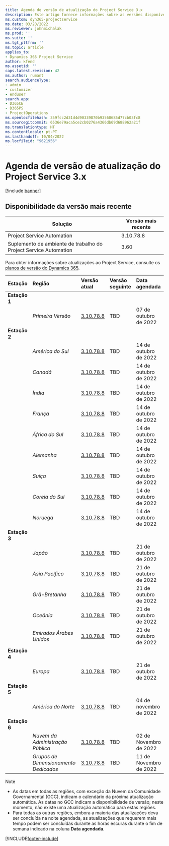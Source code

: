 ```yaml
---
title: Agenda de versão de atualização do Project Service 3.x
description: Este artigo fornece informações sobre as versões disponíveis e futuras do Dynamics 365 Project Service Automation.
ms.custom: dyn365-projectservice
ms.date: 03/28/2022
ms.reviewer: johnmichalak
ms.prod: ''
ms.suite: ''
ms.tgt_pltfrm: ''
ms.topic: article
applies_to:
- Dynamics 365 Project Service
author: kfend
ms.assetid: ''
caps.latest.revision: 42
ms.author: rumant
search.audienceType:
- admin
- customizer
- enduser
search.app:
- D365CE
- D365PS
- ProjectOperations
ms.openlocfilehash: 359fcc2d31d4d90339870b93560685d77cb03fc8
ms.sourcegitcommit: 6536e79aca5ce2cb0276a4366db69d688962a21f
ms.translationtype: HT
ms.contentlocale: pt-PT
ms.lasthandoff: 10/04/2022
ms.locfileid: "9621956"
---
```

# <a name="update-release-schedule-for-project-service-3x"></a>Agenda de versão de atualização do Project Service 3.x

[!include [banner](../includes/psa-now-project-operations.md)]

## <a name="latest-version-availability"></a>Disponibilidade da versão mais recente

| Solução  | Versão mais recente |
|-------|----|
| Project Service Automation    | 3.10.78.8 |
| Suplemento de ambiente de trabalho do Project Service Automation                | 3.60          |

Para obter informações sobre atualizações ao Project Service, consulte os [planos de versão do Dynamics 365](/dynamics365/release-plans/). 

| Estação  | Região | Versão atual | Versão seguinte |  Data agendada
| :---   | :---   | :---   | :---   |:---   |         
|<strong>Estação 1</strong> | |  |  | |
| | <i>Primeira Versão</i> | [3.10.78.8](whats-new-ur-47.md)| TBD | 07 de outubro de 2022
|<strong>Estação 2</strong> | |  |  | |
| | <i>América do Sul</i> | [3.10.78.8](whats-new-ur-47.md) | TBD | 14 de outubro de 2022
| | <i>Canadá</i> | [3.10.78.8](whats-new-ur-47.md) | TBD | 14 de outubro de 2022
| | <i>Índia</i> | [3.10.78.8](whats-new-ur-47.md) | TBD | 14 de outubro de 2022
| | <i>França</i> | [3.10.78.8](whats-new-ur-47.md) | TBD | 14 de outubro de 2022
| | <i>África do Sul</i> | [3.10.78.8](whats-new-ur-47.md) | TBD | 14 de outubro de 2022
| | <i>Alemanha</i> | [3.10.78.8](whats-new-ur-47.md) | TBD | 14 de outubro de 2022
| | <i>Suíça</i> | [3.10.78.8](whats-new-ur-47.md) | TBD | 14 de outubro de 2022
| | <i>Coreia do Sul</i> | [3.10.78.8](whats-new-ur-47.md) | TBD | 14 de outubro de 2022
| | <i>Noruega</i> | [3.10.78.8](whats-new-ur-47.md) | TBD | 14 de outubro de 2022
|<strong>Estação 3</strong> | |  |  | |
| | <i>Japão</i> | [3.10.78.8](whats-new-ur-47.md) | TBD | 21 de outubro de 2022
| | <i>Ásia Pacífico</i> | [3.10.78.8](whats-new-ur-47.md) | TBD | 21 de outubro de 2022
| | <i>Grã-Bretanha</i> | [3.10.78.8](whats-new-ur-47.md) | TBD | 21 de outubro de 2022
| | <i>Oceânia</i> | [3.10.78.8](whats-new-ur-47.md) | TBD | 21 de outubro de 2022
| | <i>Emirados Árabes Unidos</i> | [3.10.78.8](whats-new-ur-47.md) | TBD | 21 de outubro de 2022
|<strong>Estação 4</strong> | |  |  | |
| | <i>Europa</i> | [3.10.78.8](whats-new-ur-47.md) | TBD | 21 de outubro de 2022
|<strong>Estação 5</strong> | |  |  | |
| | <i>América do Norte</i> | [3.10.78.8](whats-new-ur-47.md) | TBD | 04 de novembro de 2022
|<strong>Estação 6</strong> | |  |  | |
| | <i>Nuvem da Administração Pública</i> | [3.10.78.8](whats-new-ur-47.md) | TBD | 02 de Novembro de 2022
| | <i>Grupos de Dimensionamento Dedicados</i> | [3.10.78.8](whats-new-ur-47.md) | TBD | 11 de Novembro de 2022




>[!Note]
> - As datas em todas as regiões, com exceção da Nuvem da Comunidade Governamental (GCC), indicam o calendário da próxima atualização automática. As datas no GCC indicam a disponibilidade de versão; neste momento, não existe uma atualização automática para estas regiões.
> - Para todas as outras regiões, embora a maioria das atualizações deva ser concluída na noite agendada, as atualizações que requerem mais tempo podem ser concluídas durante as horas escuras durante o fim de semana indicado na coluna **Data agendada**.


[!INCLUDE[footer-include](../includes/footer-banner.md)]
